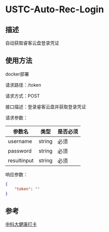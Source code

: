 # USTC-Auto-Rec-Login
## 描述

自动获取睿客云盘登录凭证

## 使用方法

docker部署

请求路径：/token

请求方式：POST

接口描述：登录睿客云盘并获取登录凭证

请求参数：

| **参数名**  | **类型** | **是否必须** |
| ----------- | -------- | ------------ |
| username    | string   | 必须         |
| password    | string   | 必须         |
| resultinput | string   | 必须         |

响应参数：

```json
{
    "token": ""
}
```

## 参考

[中科大健康打卡](https://github.com/windshadow233/USTC-Auto-Health-Report)
